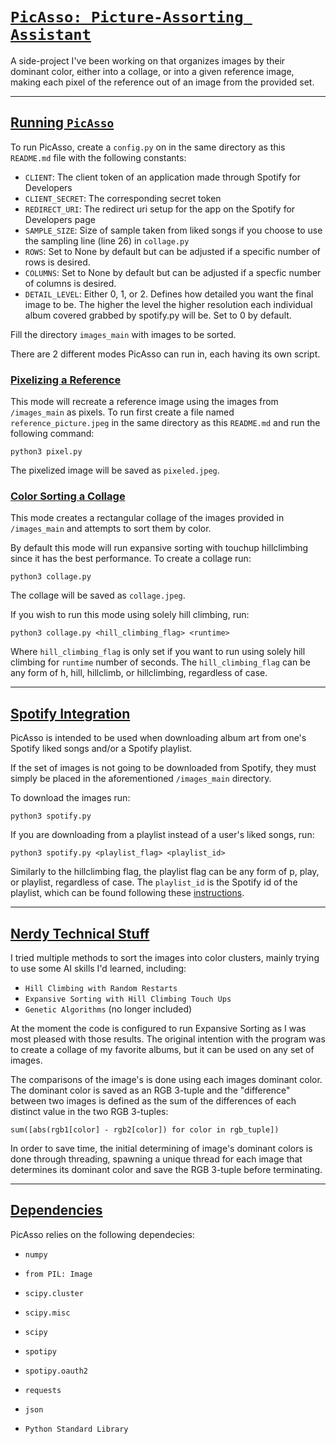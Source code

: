 # **<u>`PicAsso: Picture-Assorting Assistant`</u>**

A side-project I've been working on that organizes images by their dominant color, either into a collage, or into a given reference image, making each pixel of the reference out of an image from the provided set.
___
## **<u>Running `PicAsso`</u>**

To run PicAsso, create a `config.py` on in the same directory as this `README.md` file with the following constants:

* `CLIENT`: The client token of an application made through Spotify for Developers
* `CLIENT_SECRET`: The corresponding secret token
* `REDIRECT_URI`: The redirect uri setup for the app on the Spotify for Developers page
* `SAMPLE_SIZE`: Size of sample taken from liked songs if you choose to use the sampling line (line 26) in `collage.py`
* `ROWS`: Set to None by default but can be adjusted if a specific number of rows is desired.
* `COLUMNS`: Set to None by default but can be adjusted if a specfic number of columns is desired.
* `DETAIL_LEVEL`: Either 0, 1, or 2. Defines how detailed you want the final image to be. The higher the level the higher resolution each individual album covered grabbed by spotify.py will be. Set to 0 by default. 

Fill the directory `images_main` with images to be sorted.

There are 2 different modes PicAsso can run in, each having its own script.

### <u>Pixelizing a Reference</u>

This mode will recreate a reference image using the images from `/images_main` as pixels. To run first create a file named `reference_picture.jpeg` in the same directory as this `README.md` and run the following command:

`python3 pixel.py`

The pixelized image will be saved as `pixeled.jpeg`.

### <u>Color Sorting a Collage</u>

This mode creates a rectangular collage of the images provided in `/images_main` and attempts to sort them by color.

By default this mode will run expansive sorting with touchup hillclimbing since it has the best performance. To create a collage run:

`python3 collage.py`

The collage will be saved as `collage.jpeg`.

If you wish to run this mode using solely hill climbing, run:

`python3 collage.py <hill_climbing_flag> <runtime>`

Where `hill_climbing_flag` is only set if you want to run using solely hill climbing for `runtime` number of seconds. The `hill_climbing_flag` can be any form of h, hill, hillclimb, or hillclimbing, regardless of case.

___
## **<u>Spotify Integration</u>**

PicAsso is intended to be used when downloading album art from one's Spotify liked songs and/or a Spotify playlist.

If the set of images is not going to be downloaded from Spotify, they must simply be placed in the aforementioned `/images_main` directory.

To download the images run:

`python3 spotify.py`

 If you are downloading from a playlist instead of a user's liked songs, run:

`python3 spotify.py <playlist_flag> <playlist_id>`

Similarly to the hillclimbing flag, the playlist flag can be any form of p, play, or playlist, regardless of case. The `playlist_id` is the Spotify id of the playlist, which can be found following these [instructions](https://clients.caster.fm/knowledgebase/110/How-to-find-Spotify-playlist-ID.html#:~:text=To%20find%20the%20Spotify%20playlist,Link%22%20under%20the%20Share%20menu.&text=The%20playlist%20id%20is%20the,after%20playlist%2F%20as%20marked%20above.).
___
## **<u>Nerdy Technical Stuff</u>**
I tried multiple methods to sort the images into color clusters, mainly trying to use some AI skills I'd learned, including:

* `Hill Climbing with Random Restarts`
* `Expansive Sorting with Hill Climbing Touch Ups`
* `Genetic Algorithms` (no longer included)

At the moment the code is configured to run Expansive Sorting as I was most pleased with those results. The original intention with the program was to create a collage of my favorite albums, but it can be used on any set of images.

The comparisons of the image's is done using each images dominant color. The dominant color is saved as an RGB 3-tuple and the "difference" between two images is defined as the sum of the differences of each distinct value in the two RGB 3-tuples:

`sum([abs(rgb1[color] - rgb2[color]) for color in rgb_tuple])`

In order to save time, the initial determining of image's dominant colors is done through threading, spawning a unique thread for each image that determines its dominant color and save the RGB 3-tuple before terminating.
___
## **<u>Dependencies</u>**

PicAsso relies on the following dependecies:

* `numpy`
* `from PIL: Image`
* `scipy.cluster`
* `scipy.misc`
* `scipy`
* `spotipy`
* `spotipy.oauth2`
* `requests`
* `json`

* `Python Standard Library`